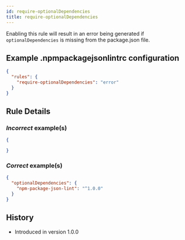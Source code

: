 ```yaml
---
id: require-optionalDependencies
title: require-optionalDependencies
---
```


Enabling this rule will result in an error being generated if `optionalDependencies` is missing from the package.json file.

## Example .npmpackagejsonlintrc configuration

```json
{
  "rules": {
    "require-optionalDependencies": "error"
  }
}
```

## Rule Details

### *Incorrect* example(s)

```json
{

}
```

### *Correct* example(s)

```json
{
  "optionalDependencies": {
    "npm-package-json-lint": "^1.0.0"
  }
}
```

## History

* Introduced in version 1.0.0
